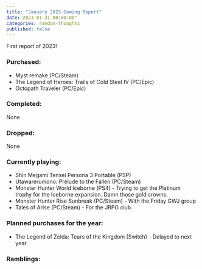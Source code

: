 ```yaml
---
title: "January 2023 Gaming Report"
date: 2023-01-31 00:00:00"
categories: random-thoughts
published: false
---
```


First report of 2023!

### Purchased:
- Myst remake (PC/Steam)
- The Legend of Heroes: Trails of Cold Steel IV (PC/Epic)
- Octopath Traveler (PC/Epic)

### Completed:
None

### Dropped:
None

### Currently playing:
- Shin Megami Tensei Persona 3 Portable (PSP) 
- Utawarerumono: Prelude to the Fallen (PC/Steam)
- Monster Hunter World Iceborne (PS4) - Trying to get the Platinum trophy for the Iceborne expansion. Damn those gold crowns.
- Monster Hunter Rise Sunbreak (PC/Steam) - With the Friday GWJ group
- Tales of Arise (PC/Steam) - For the JRPG club

### Planned purchases for the year:
- The Legend of Zelda: Tears of the Kingdom (Switch) - Delayed to next year

### Ramblings:
